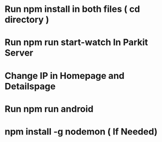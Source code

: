 # Run npm install in both files ( cd directory )

# Run npm run start-watch In Parkit Server

# Change IP in Homepage and Detailspage 

# Run npm run android 

# npm install -g nodemon ( If Needed)

